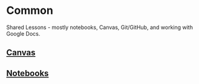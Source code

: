 # Common
Shared Lessons - mostly notebooks, Canvas, Git/GitHub, and working with Google Docs.

## [Canvas]()

## [Notebooks]()
